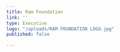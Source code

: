 ```yaml
---
title: Ram Foundation
link: ''
type: Executive
logo: "/uploads/RAM FOUNDATION LOGO.jpg"
published: false

---
```

